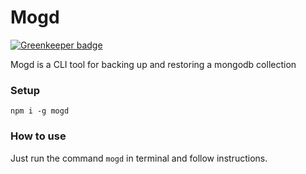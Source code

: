 # Mogd

[![Greenkeeper badge](https://badges.greenkeeper.io/pitops/mogd.svg)](https://greenkeeper.io/)

Mogd is a CLI tool for backing up and restoring a mongodb collection

### Setup

`npm i -g mogd`

### How to use

Just run the command `mogd` in terminal and follow instructions.

